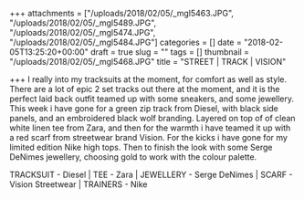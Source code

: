+++
attachments = ["/uploads/2018/02/05/_mgl5463.JPG", "/uploads/2018/02/05/_mgl5489.JPG", "/uploads/2018/02/05/_mgl5474.JPG", "/uploads/2018/02/05/_mgl5484.JPG"]
categories = []
date = "2018-02-05T13:25:20+00:00"
draft = true
slug = ""
tags = []
thumbnail = "/uploads/2018/02/05/_mgl5468.JPG"
title = "STREET | TRACK | VISION"

+++
I really into my tracksuits at the moment, for comfort as well as style. There are a lot of epic 2 set tracks out there at the moment, and it is the perfect laid back outfit teamed up with some sneakers, and some jewellery. This week i have gone for a green zip track from Diesel, with black side panels, and an embroidered black wolf branding. Layered on top of of clean white linen tee from Zara, and then for the warmth i have teamed it up with a red scarf from streetwear brand Vision. For the kicks i have gone for my limited edition Nike high tops. Then to finish the look with some Serge DeNimes jewellery, choosing gold to work with the colour palette.

TRACKSUIT - Diesel | TEE - Zara | JEWELLERY - Serge DeNimes | SCARF - Vision Streetwear | TRAINERS - Nike